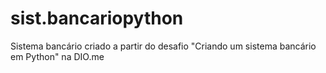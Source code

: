 # sist.bancariopython
Sistema bancário criado a partir do desafio "Criando um sistema bancário em Python" na DIO.me
